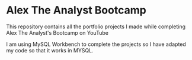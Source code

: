 # Alex The Analyst Bootcamp
This repository contains all the portfolio projects I made while completing Alex The Analyst's Bootcamp on YouTube

I am using MySQL Workbench to complete the projects so I have adapted my code so that it works in MYSQL.
